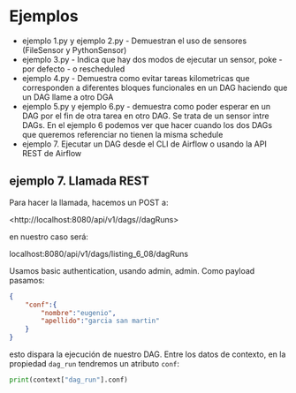 # Ejemplos

- ejemplo 1.py y ejemplo 2.py - Demuestran el uso de sensores (FileSensor y PythonSensor)
- ejemplo 3.py - Indica que hay dos modos de ejecutar un sensor, poke - por defecto - o rescheduled
- ejemplo 4.py - Demuestra como evitar tareas kilometricas que corresponden a diferentes bloques funcionales en un DAG haciendo que un DAG llame a otro DGA
- ejemplo 5.py y ejemplo 6.py - demuestra como poder esperar en un DAG por el fin de otra tarea en otro DAG. Se trata de un sensor intre DAGs. En el ejemplo 6 podemos ver que hacer cuando los dos DAGs que queremos referenciar no tienen la misma schedule
- ejemplo 7. Ejecutar un DAG desde el CLI de Airflow o usando la API REST de Airflow

## ejemplo 7. Llamada REST

Para hacer la llamada, hacemos un POST a:

<http://localhost:8080/api/v1/dags/<nombre del dag>/dagRuns>

en nuestro caso será:

localhost:8080/api/v1/dags/listing_6_08/dagRuns

Usamos basic authentication, usando admin, admin. Como payload pasamos:

```json
{
    "conf":{
        "nombre":"eugenio",
        "apellido":"garcia san martin"
    }
}
```

esto dispara la ejecución de nuestro DAG. Entre los datos de contexto, en la propiedad `dag_run` tendremos un atributo `conf`:

```py
print(context["dag_run"].conf)
```